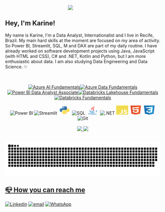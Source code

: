 <img align="right" src="https://i.giphy.com/3o6Zt6ML6BklcajjsA.webp" width="300"/> 

<br>

## Hey, I'm Karine! 

My name is Karine, I'm a Data Analyst, Internationalist and I live in Recife, Brazil.
My main hard skills at the moment are focused on my area of ​​activity. So Power BI, Streamlit, SQL, M and DAX are part of my daily routine.
I have already worked on software development projects using Java, JavaScript (with HTML and CSS), C# and .NET, Kotlin and Python, but I am more enthusiastic about data. I am also studying Data Engineering and Data Science. ✨

<br>
<br>

<div align="center">
  <a href="https://learn.microsoft.com/pt-br/users/karinesantos/credentials/7cce20e75736373c?ref=https%3A%2F%2Fwww.linkedin.com%2F" target="_blank"><img alt="Azure AI Fundamentals" height="60" title="Azure AI Fundamentals" src="https://ensino.fundacaofat.org.br/uploads/2022/07/664fd91b66c61aaffa301f06d8136825.png" /></a><a href="https://learn.microsoft.com/pt-br/users/karinesantos/credentials/443321be29e7dc7?ref=https%3A%2F%2Fwww.linkedin.com%2F" target="_blank"><img alt="Azure Data Fundamentals" height="60" title="Azure Data Fundamentals" src="https://ensino.fundacaofat.org.br/uploads/2022/04/ef105d63ac58621366d9f0ae2139f466.png" /></a><a href="https://learn.microsoft.com/en-us/users/karinesantos/credentials/29e88cb3b5f7a7cd" target="_blank"><img alt="Power BI Data Analyst Associate" height="60" title="Power BI Data Analyst Associate" src="https://images.credly.com/images/619f60f8-4f63-4772-910e-dc31c6f2f7e8/image.png" /></a><a href="https://credentials.databricks.com/ebfdb833-78a6-47e1-8df7-366a6a47cc74#acc.tbeVFv2x" target="_blank"><img alt="Databricks Lakehouse Fundamentals" height="70" title="Databricks Lakehouse Fundamentals" src="https://www.databricks.com/sites/default/files/2021/12/lakehouse-fundamentals.png" /></a><a href="https://credentials.databricks.com/af6cdb1a-bcaa-49a7-ab92-5667c492f723#acc.Y4RI09Bm" target="_blank"><img alt="Databricks Fundamentals" height="70" title="Databricks Fundamentals" src="https://www.databricks.com/sites/default/files/2021/12/lakehouse-fundamentals.png" /></a>
</div>


<br>

<div align="center">
  <img alt="Power BI" height="30" width="40" title="Power BI" src="https://upload.wikimedia.org/wikipedia/commons/thumb/c/cf/New_Power_BI_Logo.svg/630px-New_Power_BI_Logo.svg.png" />
  <img alt="Streamlit" height="30" width="40" title="Streamlit" src="https://media.datacamp.com/legacy/image/upload/v1640050215/image27_frqkzv.png" />
  <img alt="Python" height="30" width="40" title="Python" src="https://raw.githubusercontent.com/devicons/devicon/master/icons/python/python-original.svg" />
  <img alt="SQL" height="30" width="40" title="SQL" src="https://encrypted-tbn0.gstatic.com/images?q=tbn:ANd9GcQmieCqv7xtCIeHdDWO_6fkBW9OPqAJomBFXA&s" />
  <img alt="Java" height="30" width="40" title="Java" src="https://raw.githubusercontent.com/devicons/devicon/master/icons/java/java-original.svg" />
  <img alt=".NET" height="30" width="40" title=".NET" src="https://images.sftcdn.net/images/t_app-icon-m/p/4e3ff2d9-a662-4bde-ae06-cdfbef05ac53/1647265468/dotnet-icon.png" />
  <img alt="JavaScript" height="30" width="40" title="JavaScript" src="https://raw.githubusercontent.com/devicons/devicon/master/icons/javascript/javascript-plain.svg"/>
  <img alt="HTML" height="30" width="40" title="HTML5" src="https://raw.githubusercontent.com/devicons/devicon/master/icons/html5/html5-original.svg" />
  <img alt="CSS" height="30" width="40" title="CSS3" src="https://raw.githubusercontent.com/devicons/devicon/master/icons/css3/css3-original.svg" />
  <img alt="Git" height="30" width="40" title="Git" src="https://cdn.jsdelivr.net/gh/devicons/devicon/icons/git/git-original.svg" />
</div>

<br>
<div align="center">
  <a href="https://github.com/jkss13">
  <img height="150em" src="https://github-readme-stats.vercel.app/api?username=jkss13&show_icons=true&count_private=true"/>
  <img height="150em" src="https://github-readme-stats.vercel.app/api/top-langs/?username=jkss13&layout=compact&langs_count=7"/>
</div>

<br>

![snake gif](https://raw.githubusercontent.com/platane/platane/output/github-contribution-grid-snake.svg)

## :mailbox_closed: How you can reach me
[![Linkedin](https://img.shields.io/badge/LinkedIn-0077B5?style=for-the-badge&logo=linkedin&logoColor=white)](https://www.linkedin.com/in/karinesantosdataanalyst/) [![email](https://img.shields.io/badge/Gmail-D14836?style=for-the-badge&logo=gmail&logoColor=white)](mailto:janeissakarine@gmail.com) [![WhatsApp](https://img.shields.io/badge/WhatsApp-25D366?style=for-the-badge&logo=whatsapp&logoColor=white)](https://wa.me/5581998402607?text=Olá,%20meu%20nome%20é%20Karine%20Santos!)
